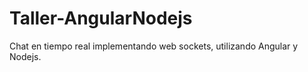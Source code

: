 # Taller-AngularNodejs

Chat en tiempo real implementando web sockets, utilizando Angular y Nodejs.
